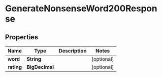 

# GenerateNonsenseWord200Response


## Properties

| Name | Type | Description | Notes |
|------------ | ------------- | ------------- | -------------|
|**word** | **String** |  |  [optional] |
|**rating** | **BigDecimal** |  |  [optional] |



